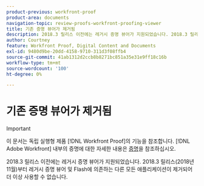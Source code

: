```yaml
---
product-previous: workfront-proof
product-area: documents
navigation-topic: review-proofs-workfront-proofing-viewer
title: 기존 증명 뷰어가 제거됨
description: 2018.3 릴리스 이전에는 레거시 증명 뷰어가 지원되었습니다. 2018.3 릴리스(2018년 11월)부터 레거시 증명 뷰어 및 Flash에 의존하는 다른 모든 애플리케이션이 제거되어 더 이상 사용할 수 없습니다.
author: Courtney
feature: Workfront Proof, Digital Content and Documents
exl-id: 9480d9be-20dd-4158-9710-311d3f08ffb4
source-git-commit: 41ab1312d2ccb8b8271bc851a35e31e9ff18c16b
workflow-type: tm+mt
source-wordcount: '100'
ht-degree: 0%

---
```


# 기존 증명 뷰어가 제거됨

>[!IMPORTANT]
>
>이 문서는 독립 실행형 제품 [!DNL Workfront Proof]의 기능을 참조합니다. [!DNL Adobe Workfront] 내부의 증명에 대한 자세한 내용은 [증명](../../../review-and-approve-work/proofing/proofing.md)을 참조하십시오.

2018.3 릴리스 이전에는 레거시 증명 뷰어가 지원되었습니다. 2018.3 릴리스(2018년 11월)부터 레거시 증명 뷰어 및 Flash에 의존하는 다른 모든 애플리케이션이 제거되어 더 이상 사용할 수 없습니다.
